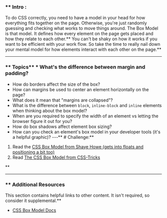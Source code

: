 ### ** Intro :
>
To do CSS correctly, you need to have a model in your head for how everything fits together on the page.  Otherwise, you're just randomly guessing and checking what works to move things around.  The Box Model is that model.  It defines how every element on the page gets placed and how they relate to each other.** You can't be shaky on how it works if you want to be efficient with your work flow.  So take the time to really nail down your mental model for how elements interact with each other on the page.** 

---


### ** Topics** * What's the difference between margin and padding?
* How do borders affect the size of the box?
* How can margins be used to center an element horizontally on the page?
* What does it mean that "margins are collapsed"?
* What is the difference between `block`, `inline-block` and `inline` elements when thinking about the box model?
* When are you required to specify the width of an element vs letting the browser figure it out for you?
* How do box shadows affect element box sizing?
* How can you check an element's box model in your developer tools (it's a helpful graphic)?
---** # Challenge:** <div class="lesson-content__panel" markdown="1">
1. Read the [CSS Box Model from Shaye Howe (gets into floats and positioning a bit too)](http://learn.shayhowe.com/html-css/box-model)
2. Read [The CSS Box Model from CSS-Tricks](http://css-tricks.com/the-css-box-model/)
</div>** 

---


### ** Additional Resources
This section contains helpful links to other content. It isn't required, so consider it supplemental.** 

* [CSS Box Model Docs](http://www.w3schools.com/css/css_boxmodel.asp)
